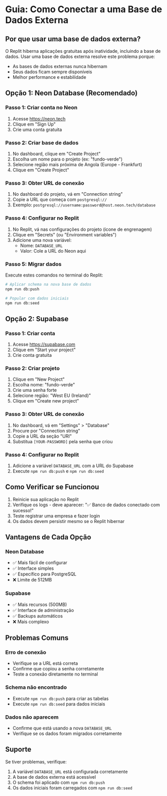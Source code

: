 # Guia: Como Conectar a uma Base de Dados Externa

## Por que usar uma base de dados externa?

O Replit hiberna aplicações gratuitas após inatividade, incluindo a base de dados. Usar uma base de dados externa resolve este problema porque:
- As bases de dados externas nunca hibernam
- Seus dados ficam sempre disponíveis
- Melhor performance e estabilidade

## Opção 1: Neon Database (Recomendado)

### Passo 1: Criar conta no Neon
1. Acesse https://neon.tech
2. Clique em "Sign Up" 
3. Crie uma conta gratuita

### Passo 2: Criar base de dados
1. No dashboard, clique em "Create Project"
2. Escolha um nome para o projeto (ex: "fundo-verde")
3. Selecione região mais próxima de Angola (Europe - Frankfurt)
4. Clique em "Create Project"

### Passo 3: Obter URL de conexão
1. No dashboard do projeto, vá em "Connection string"
2. Copie a URL que começa com `postgresql://`
3. Exemplo: `postgresql://username:password@host.neon.tech/database`

### Passo 4: Configurar no Replit
1. No Replit, vá nas configurações do projeto (ícone de engrenagem)
2. Clique em "Secrets" (ou "Environment variables")
3. Adicione uma nova variável:
   - Nome: `DATABASE_URL`
   - Valor: Cole a URL do Neon aqui

### Passo 5: Migrar dados
Execute estes comandos no terminal do Replit:
```bash
# Aplicar schema na nova base de dados
npm run db:push

# Popular com dados iniciais
npm run db:seed
```

## Opção 2: Supabase

### Passo 1: Criar conta
1. Acesse https://supabase.com
2. Clique em "Start your project"
3. Crie conta gratuita

### Passo 2: Criar projeto
1. Clique em "New Project"
2. Escolha nome: "fundo-verde"
3. Crie uma senha forte
4. Selecione região: "West EU (Ireland)"
5. Clique em "Create new project"

### Passo 3: Obter URL de conexão
1. No dashboard, vá em "Settings" > "Database"
2. Procure por "Connection string"
3. Copie a URL da seção "URI"
4. Substitua `[YOUR-PASSWORD]` pela senha que criou

### Passo 4: Configurar no Replit
1. Adicione a variável `DATABASE_URL` com a URL do Supabase
2. Execute `npm run db:push` e `npm run db:seed`

## Como Verificar se Funcionou

1. Reinicie sua aplicação no Replit
2. Verifique os logs - deve aparecer: "✅ Banco de dados conectado com sucesso!"
3. Teste registrar uma empresa e fazer login
4. Os dados devem persistir mesmo se o Replit hibernar

## Vantagens de Cada Opção

### Neon Database
- ✅ Mais fácil de configurar
- ✅ Interface simples
- ✅ Específico para PostgreSQL
- ❌ Limite de 512MB

### Supabase  
- ✅ Mais recursos (500MB)
- ✅ Interface de administração
- ✅ Backups automáticos
- ❌ Mais complexo

## Problemas Comuns

### Erro de conexão
- Verifique se a URL está correta
- Confirme que copiou a senha corretamente
- Teste a conexão diretamente no terminal

### Schema não encontrado
- Execute `npm run db:push` para criar as tabelas
- Execute `npm run db:seed` para dados iniciais

### Dados não aparecem
- Confirme que está usando a nova `DATABASE_URL`
- Verifique se os dados foram migrados corretamente

## Suporte

Se tiver problemas, verifique:
1. A variável `DATABASE_URL` está configurada corretamente
2. A base de dados externa está acessível
3. O schema foi aplicado com `npm run db:push`
4. Os dados iniciais foram carregados com `npm run db:seed`